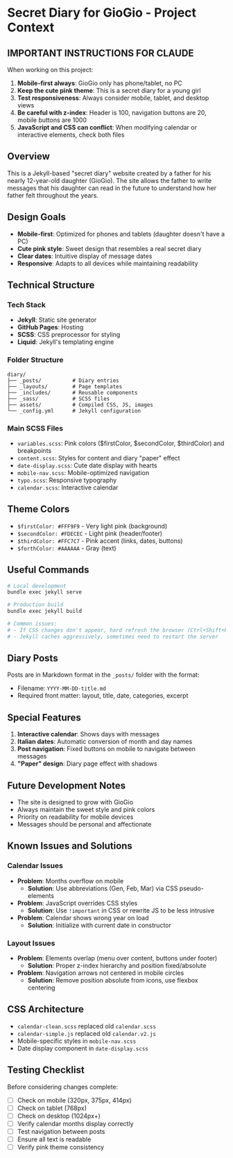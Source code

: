 # Secret Diary for GioGio - Project Context

## IMPORTANT INSTRUCTIONS FOR CLAUDE

When working on this project:
1. **Mobile-first always**: GioGio only has phone/tablet, no PC
2. **Keep the cute pink theme**: This is a secret diary for a young girl
3. **Test responsiveness**: Always consider mobile, tablet, and desktop views
4. **Be careful with z-index**: Header is 100, navigation buttons are 20, mobile buttons are 1000
5. **JavaScript and CSS can conflict**: When modifying calendar or interactive elements, check both files

## Overview
This is a Jekyll-based "secret diary" website created by a father for his nearly 12-year-old daughter (GioGio). The site allows the father to write messages that his daughter can read in the future to understand how her father felt throughout the years.

## Design Goals
- **Mobile-first**: Optimized for phones and tablets (daughter doesn't have a PC)
- **Cute pink style**: Sweet design that resembles a real secret diary
- **Clear dates**: Intuitive display of message dates
- **Responsive**: Adapts to all devices while maintaining readability

## Technical Structure

### Tech Stack
- **Jekyll**: Static site generator
- **GitHub Pages**: Hosting
- **SCSS**: CSS preprocessor for styling
- **Liquid**: Jekyll's templating engine

### Folder Structure
```
diary/
├── _posts/          # Diary entries
├── _layouts/        # Page templates
├── _includes/       # Reusable components
├── _sass/           # SCSS files
├── assets/          # Compiled CSS, JS, images
└── _config.yml      # Jekyll configuration
```

### Main SCSS Files
- `variables.scss`: Pink colors ($firstColor, $secondColor, $thirdColor) and breakpoints
- `content.scss`: Styles for content and diary "paper" effect
- `date-display.scss`: Cute date display with hearts
- `mobile-nav.scss`: Mobile-optimized navigation
- `typo.scss`: Responsive typography
- `calendar.scss`: Interactive calendar

## Theme Colors
- `$firstColor: #FFF9F9` - Very light pink (background)
- `$secondColor: #FDECEC` - Light pink (header/footer)
- `$thirdColor: #FFC7C7` - Pink accent (links, dates, buttons)
- `$forthColor: #AAAAAA` - Gray (text)

## Useful Commands
```bash
# Local development
bundle exec jekyll serve

# Production build
bundle exec jekyll build

# Common issues:
# - If CSS changes don't appear, hard refresh the browser (Ctrl+Shift+R)
# - Jekyll caches aggressively, sometimes need to restart the server
```

## Diary Posts
Posts are in Markdown format in the `_posts/` folder with the format:
- Filename: `YYYY-MM-DD-title.md`
- Required front matter: layout, title, date, categories, excerpt

## Special Features
1. **Interactive calendar**: Shows days with messages
2. **Italian dates**: Automatic conversion of month and day names
3. **Post navigation**: Fixed buttons on mobile to navigate between messages
4. **"Paper" design**: Diary page effect with shadows

## Future Development Notes
- The site is designed to grow with GioGio
- Always maintain the sweet style and pink colors
- Priority on readability for mobile devices
- Messages should be personal and affectionate

## Known Issues and Solutions

### Calendar Issues
- **Problem**: Months overflow on mobile
  - **Solution**: Use abbreviations (Gen, Feb, Mar) via CSS pseudo-elements
- **Problem**: JavaScript overrides CSS styles
  - **Solution**: Use `!important` in CSS or rewrite JS to be less intrusive
- **Problem**: Calendar shows wrong year on load
  - **Solution**: Initialize with current date in constructor

### Layout Issues
- **Problem**: Elements overlap (menu over content, buttons under footer)
  - **Solution**: Proper z-index hierarchy and position fixed/absolute
- **Problem**: Navigation arrows not centered in mobile circles
  - **Solution**: Remove position absolute from icons, use flexbox centering

## CSS Architecture
- `calendar-clean.scss` replaced old `calendar.scss`
- `calendar-simple.js` replaced old `calendar.v2.js`
- Mobile-specific styles in `mobile-nav.scss`
- Date display component in `date-display.scss`

## Testing Checklist
Before considering changes complete:
- [ ] Check on mobile (320px, 375px, 414px)
- [ ] Check on tablet (768px)
- [ ] Check on desktop (1024px+)
- [ ] Verify calendar months display correctly
- [ ] Test navigation between posts
- [ ] Ensure all text is readable
- [ ] Verify pink theme consistency